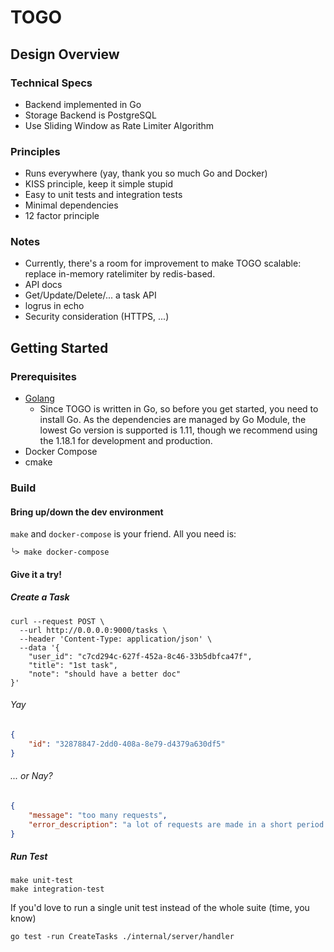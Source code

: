 # TOGO

## Design Overview

### Technical Specs

- Backend implemented in Go
- Storage Backend is PostgreSQL
- Use Sliding Window as Rate Limiter Algorithm

### Principles

- Runs everywhere (yay, thank you so much Go and Docker)
- KISS principle, keep it simple stupid
- Easy to unit tests and integration tests
- Minimal dependencies
- 12 factor principle

### Notes
- Currently, there's a room for improvement to make TOGO scalable: replace in-memory ratelimiter by redis-based.
- API docs
- Get/Update/Delete/... a task API 
- logrus in echo 
- Security consideration (HTTPS, ...)

## Getting Started

### Prerequisites

- [Golang](https://go.dev/doc/install)
    - Since TOGO is written in Go, so before you get started, you need to install Go. As the dependencies are managed by
      Go Module, the lowest Go version is supported is 1.11, though we recommend using the 1.18.1 for development and
      production.
- Docker Compose
- cmake

### Build

#### Bring up/down the dev environment

`make` and `docker-compose` is your friend. All you need is:

```shell
╰> make docker-compose 
```

#### Give it a try!

##### Create a Task

```shell
curl --request POST \
  --url http://0.0.0.0:9000/tasks \
  --header 'Content-Type: application/json' \
  --data '{
	"user_id": "c7cd294c-627f-452a-8c46-33b5dbfca47f",
	"title": "1st task",
	"note": "should have a better doc"
}'
```

###### Yay
```json
{
	"id": "32878847-2dd0-408a-8e79-d4379a630df5"
}
```
###### ... or Nay?
```json
{
	"message": "too many requests",
	"error_description": "a lot of requests are made in a short period of time"
}
```


##### Run Test

```shell
make unit-test
make integration-test
```

If you'd love to run a single unit test instead of the whole suite (time, you know)

```shell
go test -run CreateTasks ./internal/server/handler
```





